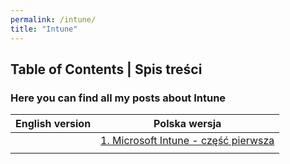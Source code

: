 ```yaml
---
permalink: /intune/
title: "Intune"
---
```

## Table of Contents | Spis treści

### Here you can find all my posts about Intune

|English version|Polska wersja   |
|---|---|
|   |[1. Microsoft Intune - część pierwsza](https://piesik.me/#)|
|   |   |
